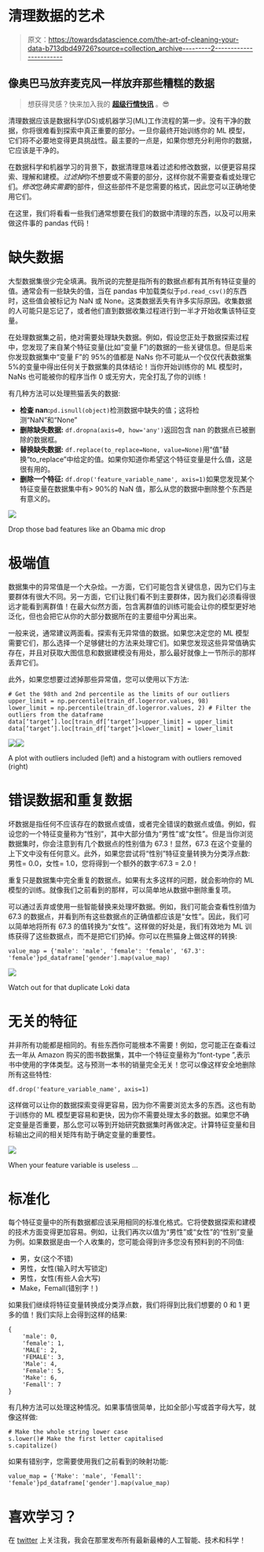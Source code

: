 # 清理数据的艺术

> 原文：<https://towardsdatascience.com/the-art-of-cleaning-your-data-b713dbd49726?source=collection_archive---------2----------------------->

## 像奥巴马放弃麦克风一样放弃那些糟糕的数据

> 想获得灵感？快来加入我的 [**超级行情快讯**](https://www.superquotes.co/?utm_source=mediumtech&utm_medium=web&utm_campaign=sharing) 。😎

清理数据应该是数据科学(DS)或机器学习(ML)工作流程的第一步。没有干净的数据，你将很难看到探索中真正重要的部分。一旦你最终开始训练你的 ML 模型，它们将不必要地变得更具挑战性。最主要的一点是，如果你想充分利用你的数据，它应该是干净的。

在数据科学和机器学习的背景下，数据清理意味着过滤和修改数据，以便更容易探索、理解和建模。*过滤掉*你不想要或不需要的部分，这样你就不需要查看或处理它们。*修改*您*确实需要*的部件，但这些部件不是您需要的格式，因此您可以正确地使用它们。

在这里，我们将看看一些我们通常想要在我们的数据中清理的东西，以及可以用来做这件事的 pandas 代码！

# 缺失数据

大型数据集很少完全填满。我所说的完整是指所有的数据点都有其所有特征变量的值。通常会有一些缺失的值，当在 pandas 中加载类似于`pd.read_csv()`的东西时，这些值会被标记为 NaN 或 None。这类数据丢失有许多实际原因。收集数据的人可能只是忘记了，或者他们直到数据收集过程进行到一半才开始收集该特征变量。

在处理数据集之前，绝对需要处理缺失数据。例如，假设您正处于数据探索过程中，您发现了来自某个特征变量(比如“变量 F”)的数据的一些关键信息。但是后来你发现数据集中“变量 F”的 95%的值都是 NaNs 你不可能从一个仅仅代表数据集 5%的变量中得出任何关于数据集的具体结论！当你开始训练你的 ML 模型时，NaNs 也可能被你的程序当作 0 或无穷大，完全打乱了你的训练！

有几种方法可以处理熊猫丢失的数据:

*   **检查 nan:**`pd.isnull(object)`检测数据中缺失的值；这将检测“NaN”和“None”
*   **删除缺失数据:** `df.dropna(axis=0, how='any')`返回包含 nan 的数据点已被删除的数据框。
*   **替换缺失数据:** `df.replace(to_replace=None, value=None)`用“值”替换“to_replace”中给定的值。如果你知道你希望这个特征变量是什么值，这是很有用的。
*   **删除一个特征:** `df.drop('feature_variable_name', axis=1)`如果您发现某个特征变量在数据集中有> 90%的 NaN 值，那么从您的数据中删除整个东西是有意义的。

![](img/f411a6aeee8c496f2257d4e62842f77f.png)

Drop those bad features like an Obama mic drop

# 极端值

数据集中的异常值是一个大杂烩。一方面，它们可能包含关键信息，因为它们与主要群体有很大不同。另一方面，它们让我们看不到主要群体，因为我们必须看得很远才能看到离群值！在最大似然方面，包含离群值的训练可能会让你的模型更好地泛化，但也会把它从你的大部分数据所在的主要组中分离出来。

一般来说，通常建议两面看。探索有无异常值的数据。如果您决定您的 ML 模型需要它们，那么选择一个足够健壮的方法来处理它们。如果您发现这些异常值确实存在，并且对获取大图信息和数据建模没有用处，那么最好就像上一节所示的那样丢弃它们。

此外，如果您想要过滤掉那些异常值，您可以使用以下方法:

```
# Get the 98th and 2nd percentile as the limits of our outliers
upper_limit = np.percentile(train_df.logerror.values, 98) 
lower_limit = np.percentile(train_df.logerror.values, 2) # Filter the outliers from the dataframe
data[‘target’].loc[train_df[‘target’]>upper_limit] = upper_limit data[‘target’].loc[train_df[‘target’]<lower_limit] = lower_limit
```

![](img/73f53c986a07f5823b8f672b95c4e6a4.png)![](img/e3f9e73dd5ada9c3f89ffebe0d4d4c4d.png)

A plot with outliers included (left) and a histogram with outliers removed (right)

# 错误数据和重复数据

坏数据是指任何不应该存在的数据点或值，或者完全错误的数据点或值。例如，假设您的一个特征变量称为“性别”，其中大部分值为“男性”或“女性”。但是当你浏览数据集时，你会注意到有几个数据点的性别值为 67.3！显然，67.3 在这个变量的上下文中没有任何意义。此外，如果您尝试将“性别”特征变量转换为分类浮点数:男性= 0.0，女性= 1.0，您将得到一个额外的数字:67.3 = 2.0！

重复只是数据集中完全重复的数据点。如果有太多这样的问题，就会影响你的 ML 模型的训练。就像我们之前看到的那样，可以简单地从数据中删除重复项。

可以通过丢弃或使用一些智能替换来处理坏数据。例如，我们可能会查看性别值为 67.3 的数据点，并看到所有这些数据点的正确值都应该是“女性”。因此，我们可以简单地将所有 67.3 的值转换为“女性”。这样做的好处是，我们有效地为 ML 训练获得了这些数据点，而不是把它们扔掉。你可以在熊猫身上做这样的转换:

```
value_map = {'male': 'male', 'female': 'female', '67.3': 'female'}pd_dataframe['gender'].map(value_map)
```

![](img/613645b1803cb472d6d90a5d83681a87.png)

Watch out for that duplicate Loki data

# 无关的特征

并非所有功能都是相同的。有些东西你可能根本不需要！例如，您可能正在查看过去一年从 Amazon 购买的图书数据集，其中一个特征变量称为“font-type ”,表示书中使用的字体类型。这与预测一本书的销量完全无关！您可以像这样安全地删除所有这些特性:

`df.drop('feature_variable_name', axis=1)`

这样做可以让你的数据探索变得更容易，因为你不需要浏览太多的东西。这也有助于训练你的 ML 模型更容易和更快，因为你不需要处理太多的数据。如果您不确定变量是否重要，那么您可以等到开始研究数据集时再做决定。计算特征变量和目标输出之间的相关矩阵有助于确定变量的重要性。

![](img/dde9294242dac538666f2831cee013d1.png)

When your feature variable is useless …

# 标准化

每个特征变量中的所有数据都应该采用相同的标准化格式。它将使数据探索和建模的技术方面变得更加容易。例如，让我们再次以值为“男性”或“女性”的“性别”变量为例。如果数据是由一个人收集的，您可能会得到许多您没有预料到的不同值:

*   男，女(这个不错)
*   男性，女性(输入时大写锁定)
*   男性，女性(有些人会大写)
*   Make，Femall(错别字！)

如果我们继续将特征变量转换成分类浮点数，我们将得到比我们想要的 0 和 1 更多的值！我们实际上会得到这样的结果:

```
{
    'male': 0,
    'female': 1,
    'MALE': 2,
    'FEMALE': 3,
    'Male': 4,
    'Female': 5,
    'Make': 6,
    'Femall': 7
}
```

有几种方法可以处理这种情况。如果事情很简单，比如全部小写或首字母大写，就像这样做:

```
# Make the whole string lower case
s.lower()# Make the first letter capitalised
s.capitalize()
```

如果有错别字，您需要使用我们之前看到的映射功能:

```
value_map = {'Make': 'male', 'Femall': 'female'}pd_dataframe['gender'].map(value_map)
```

# 喜欢学习？

在 [twitter](https://twitter.com/GeorgeSeif94) 上关注我，我会在那里发布所有最新最棒的人工智能、技术和科学！